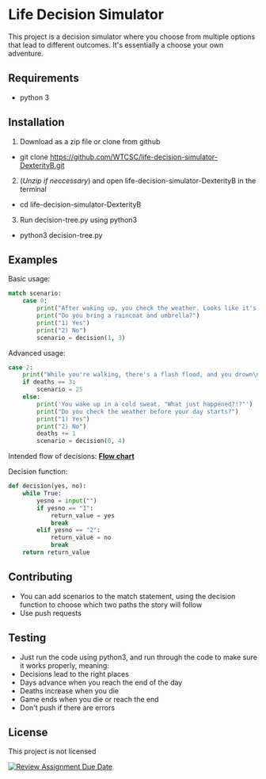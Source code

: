 # Life Decision Simulator

This project is a decision simulator where you choose from multiple options that lead to different outcomes. It's essentially a choose your own adventure.


## Requirements

* python 3


## Installation

1. Download as a zip file or clone from github
 * git clone https://github.com/WTCSC/life-decision-simulator-DexterityB.git
2. (_Unzip if neccessary_) and open life-decision-simulator-DexterityB in the terminal
 * cd life-decision-simulator-DexterityB
3. Run decision-tree.py using python3
 * python3 decision-tree.py


## Examples

Basic usage:

```python
match scenario:
    case 0:
        print("After waking up, you check the weather. Looks like it's going to rain")
        print("Do you bring a raincoat and umbrella?")
        print("1) Yes")
        print("2) No")
        scenario = decision(1, 3)
```


Advanced usage:

```python
case 2:
    print("While you're walking, there's a flash flood, and you drown\n")
    if deaths == 3:
        scenario = 25
    else:
        print('You wake up in a cold sweat. "What just happened?!?"')
        print("Do you check the weather before your day starts?")
        print("1) Yes")
        print("2) No")
        deaths += 1
        scenario = decision(0, 4)
```


Intended flow of decisions:
[**Flow chart**](https://drive.google.com/file/d/1ePfmt6hy4Rpavh0l_nYYiSGNXTk0__7f/view?usp=sharing)


Decision function:

```python
def decision(yes, no):
    while True:
        yesno = input("")
        if yesno == "1":
            return_value = yes
            break
        elif yesno == "2":
            return_value = no
            break
    return return_value
```


## Contributing

* You can add scenarios to the match statement, using the decision function to choose which two paths the story will follow
* Use push requests


## Testing

* Just run the code using python3, and run through the code to make sure it works properly, meaning:
 * Decisions lead to the right places
 * Days advance when you reach the end of the day
 * Deaths increase when you die
 * Game ends when you die or reach the end
* Don't push if there are errors


## License

This project is not licensed


[![Review Assignment Due Date](https://classroom.github.com/assets/deadline-readme-button-22041afd0340ce965d47ae6ef1cefeee28c7c493a6346c4f15d667ab976d596c.svg)](https://classroom.github.com/a/iDZRBYvt)
